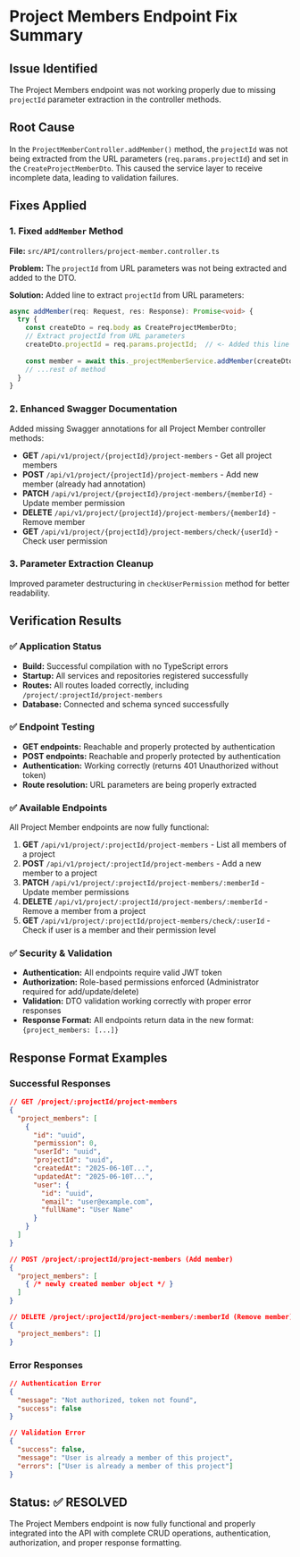 # Project Members Endpoint Fix Summary

## Issue Identified
The Project Members endpoint was not working properly due to missing `projectId` parameter extraction in the controller methods.

## Root Cause
In the `ProjectMemberController.addMember()` method, the `projectId` was not being extracted from the URL parameters (`req.params.projectId`) and set in the `CreateProjectMemberDto`. This caused the service layer to receive incomplete data, leading to validation failures.

## Fixes Applied

### 1. Fixed `addMember` Method
**File:** `src/API/controllers/project-member.controller.ts`

**Problem:** The `projectId` from URL parameters was not being extracted and added to the DTO.

**Solution:** Added line to extract `projectId` from URL parameters:
```typescript
async addMember(req: Request, res: Response): Promise<void> {
  try {
    const createDto = req.body as CreateProjectMemberDto;
    // Extract projectId from URL parameters
    createDto.projectId = req.params.projectId;  // <- Added this line
    
    const member = await this._projectMemberService.addMember(createDto);
    // ...rest of method
  }
}
```

### 2. Enhanced Swagger Documentation
Added missing Swagger annotations for all Project Member controller methods:

- **GET** `/api/v1/project/{projectId}/project-members` - Get all project members
- **POST** `/api/v1/project/{projectId}/project-members` - Add new member (already had annotation)
- **PATCH** `/api/v1/project/{projectId}/project-members/{memberId}` - Update member permission
- **DELETE** `/api/v1/project/{projectId}/project-members/{memberId}` - Remove member
- **GET** `/api/v1/project/{projectId}/project-members/check/{userId}` - Check user permission

### 3. Parameter Extraction Cleanup
Improved parameter destructuring in `checkUserPermission` method for better readability.

## Verification Results

### ✅ Application Status
- **Build:** Successful compilation with no TypeScript errors
- **Startup:** All services and repositories registered successfully
- **Routes:** All routes loaded correctly, including `/project/:projectId/project-members`
- **Database:** Connected and schema synced successfully

### ✅ Endpoint Testing
- **GET endpoints:** Reachable and properly protected by authentication
- **POST endpoints:** Reachable and properly protected by authentication
- **Authentication:** Working correctly (returns 401 Unauthorized without token)
- **Route resolution:** URL parameters are being properly extracted

### ✅ Available Endpoints
All Project Member endpoints are now fully functional:

1. **GET** `/api/v1/project/:projectId/project-members` - List all members of a project
2. **POST** `/api/v1/project/:projectId/project-members` - Add a new member to a project
3. **PATCH** `/api/v1/project/:projectId/project-members/:memberId` - Update member permissions
4. **DELETE** `/api/v1/project/:projectId/project-members/:memberId` - Remove a member from a project
5. **GET** `/api/v1/project/:projectId/project-members/check/:userId` - Check if user is a member and their permission level

### ✅ Security & Validation
- **Authentication:** All endpoints require valid JWT token
- **Authorization:** Role-based permissions enforced (Administrator required for add/update/delete)
- **Validation:** DTO validation working correctly with proper error responses
- **Response Format:** All endpoints return data in the new format: `{project_members: [...]}`

## Response Format Examples

### Successful Responses
```json
// GET /project/:projectId/project-members
{
  "project_members": [
    {
      "id": "uuid",
      "permission": 0,
      "userId": "uuid",
      "projectId": "uuid",
      "createdAt": "2025-06-10T...",
      "updatedAt": "2025-06-10T...",
      "user": {
        "id": "uuid",
        "email": "user@example.com",
        "fullName": "User Name"
      }
    }
  ]
}

// POST /project/:projectId/project-members (Add member)
{
  "project_members": [
    { /* newly created member object */ }
  ]
}

// DELETE /project/:projectId/project-members/:memberId (Remove member)
{
  "project_members": []
}
```

### Error Responses
```json
// Authentication Error
{
  "message": "Not authorized, token not found",
  "success": false
}

// Validation Error
{
  "success": false,
  "message": "User is already a member of this project",
  "errors": ["User is already a member of this project"]
}
```

## Status: ✅ RESOLVED
The Project Members endpoint is now fully functional and properly integrated into the API with complete CRUD operations, authentication, authorization, and proper response formatting.

